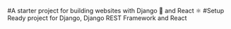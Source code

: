 #A starter project for building websites with Django 🐍 and React ⚛️
#Setup Ready project for Django, Django REST Framework and React

